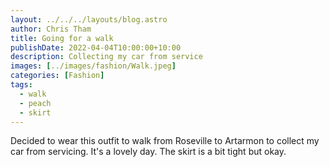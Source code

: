 ```yaml
---
layout: ../../../layouts/blog.astro
author: Chris Tham
title: Going for a walk
publishDate: 2022-04-04T10:00:00+10:00
description: Collecting my car from service
images: [../images/fashion/Walk.jpeg]
categories: [Fashion]
tags:
  - walk
  - peach
  - skirt
---
```


Decided to wear this outfit to walk from Roseville to Artarmon to collect my
car from servicing. It's a lovely day. The skirt is a bit tight but okay.
